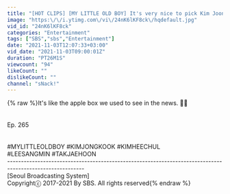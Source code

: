 ```yaml
---
title: "[HOT CLIPS] [MY LITTLE OLD BOY] It's very nice to pick Kim Joon Ho ~~ (ENG SUB)"
image: "https:\/\/i.ytimg.com\/vi\/24nK6lKF8ck\/hqdefault.jpg"
vid_id: "24nK6lKF8ck"
categories: "Entertainment"
tags: ["SBS","sbs","Entertainment"]
date: "2021-11-03T12:07:33+03:00"
vid_date: "2021-11-03T09:00:01Z"
duration: "PT26M1S"
viewcount: "94"
likeCount: ""
dislikeCount: ""
channel: "sNack!"
---
```

{% raw %}It's like the apple box we used to see in the news. 🤣🤣<br /><br /><br />Ep. 265<br /><br /><br />#MYLITTLEOLDBOY #KIMJONGKOOK #KIMHEECHUL <br />#LEESANGMIN #TAKJAEHOON<br />----------------------------------------------------------------------------------------------------------<br />[Seoul Broadcasting System]<br />Copyrightⓒ 2017-2021 By SBS. All rights reserved{% endraw %}

